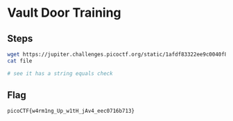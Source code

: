 # Vault Door Training

## Steps
```bash
wget https://jupiter.challenges.picoctf.org/static/1afdf83322ee9c0040f8e3a3c047e18b/VaultDoorTraining.java
cat file

# see it has a string equals check
```

## Flag
```
picoCTF{w4rm1ng_Up_w1tH_jAv4_eec0716b713}
```

